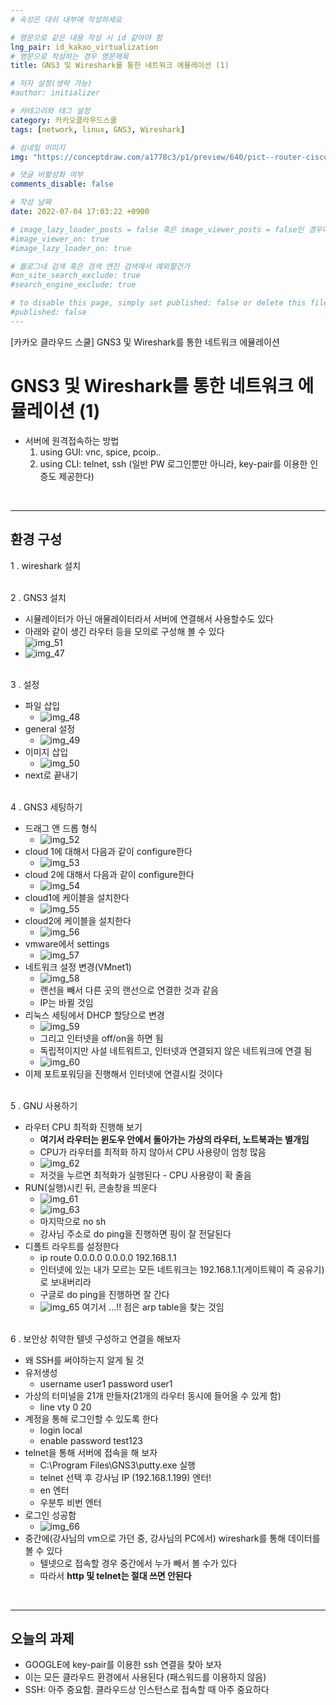 ```yaml
---
# 속성은 대쉬 내부에 작성하세요

# 영문으로 같은 내용 작성 시 id 같아야 함
lng_pair: id_kakao_virtualization
# 영문으로 작성하는 경우 영문제목
title: GNS3 및 Wireshark를 통한 네트워크 에뮬레이션 (1)

# 저자 설정(생략 가능)
#author: initializer

# 카테고리와 태그 설정
category: 카카오클라우드스쿨
tags: [network, linux, GNS3, Wireshark]

# 섬네일 이미지
img: "https://conceptdraw.com/a1778c3/p1/preview/640/pict--router-cisco-routers---vector-stencils-library.png--diagram-flowchart-example.png"

# 댓글 비활성화 여부
comments_disable: false

# 작성 날짜
date: 2022-07-04 17:03:22 +0900

# image_lazy_loader_posts = false 혹은 image_viewer_posts = false인 경우에만 사용하세요
#image_viewer_on: true
#image_lazy_loader_on: true

# 블로그내 검색 혹은 검색 엔진 검색에서 예외할건가
#on_site_search_exclude: true
#search_engine_exclude: true

# to disable this page, simply set published: false or delete this file
#published: false
---
```


<!-- outline-start -->

[카카오 클라우드 스쿨] GNS3 및 Wireshark를 통한 네트워크 에뮬레이션

<!-- outline-end -->


# GNS3 및 Wireshark를 통한 네트워크 에뮬레이션 (1)

* 서버에 원격접속하는 방법
   1. using GUI: vnc, spice, pcoip..
   2. using CLI: telnet, ssh (일반 PW 로그인뿐만 아니라, key-pair를 이용한 인증도 제공한다)

<br>
<hr>

## 환경 구성

1 . wireshark 설치 <br><br>

2 . GNS3 설치 <br>
  * 시뮬레이터가 아닌 애뮬레이터라서 서버에 연결해서 사용할수도 있다
  * 아래와 같이 생긴 라우터 등을 모의로 구성해 볼 수 있다 <br> ![img_51](https://user-images.githubusercontent.com/104918800/177148542-3981e300-97d4-4a04-87ba-b6fdf0510be9.png)
  * ![img_47](https://user-images.githubusercontent.com/104918800/177148532-18e389ff-0f1d-4f81-9f79-da5269f9ad74.png) <br><br>

3 . 설정 <br>
  * 파일 삽입
     * ![img_48](https://user-images.githubusercontent.com/104918800/177148535-e6444b18-c6e5-45d2-98f1-feac46846c7b.png)
  * general 설정
    * ![img_49](https://user-images.githubusercontent.com/104918800/177148539-7e31d168-b7ff-4b93-a204-66362722d508.png)
  * 이미지 삽입
    * ![img_50](https://user-images.githubusercontent.com/104918800/177148540-2101837a-6792-4b69-9bd8-470b29f8bac4.png)
  * next로 끝내기 <br><br>

4 . GNS3 세팅하기 <br>
   * 드래그 앤 드롭 형식
     * ![img_52](https://user-images.githubusercontent.com/104918800/177148544-e3d00e2b-2e3d-490c-86f0-6085392a15a9.png)
   * cloud 1에 대해서 다음과 같이 configure한다
     * ![img_53](https://user-images.githubusercontent.com/104918800/177148547-9e9eab34-da59-4124-8021-338d5fa82f0f.png)
   * cloud 2에 대해서 다음과 같이 configure한다
     * ![img_54](https://user-images.githubusercontent.com/104918800/177148548-abc896dc-b2d1-433b-8695-b875289756f3.png)
   * cloud1에 케이블을 설치한다
     * ![img_55](https://user-images.githubusercontent.com/104918800/177148551-80ffee65-259f-4e0d-baf5-e8bc381d5b78.png)
   * cloud2에 케이블을 설치한다
     * ![img_56](https://user-images.githubusercontent.com/104918800/177148388-54617570-8ec1-4578-96ec-80164d0f83eb.png)
   * vmware에서 settings
     * ![img_57](https://user-images.githubusercontent.com/104918800/177148394-114df336-11d8-40b5-8d76-e925fff3302a.png)
   * 네트워크 설정 변경(VMnet1)
     * ![img_58](https://user-images.githubusercontent.com/104918800/177148395-1e1f9ee8-c2c0-4b57-aa35-07a6983a8b73.png)
     * 랜선을 빼서 다른 곳의 랜선으로 연결한 것과 같음
     * IP는 바뀔 것임
   * 리눅스 세팅에서 DHCP 할당으로 변경
     * ![img_59](https://user-images.githubusercontent.com/104918800/177148397-07264e76-aaeb-471b-9420-b4516d85b104.png)
     * 그리고 인터넷을 off/on을 하면 됨
     * 독립적이지만 사설 네트워트고, 인터넷과 연결되지 않은 네트워크에 연결 됨
     * ![img_60](https://user-images.githubusercontent.com/104918800/177148401-fcb853fe-f0dc-4e11-8801-1da0fbabb503.png)
   * 이제 포트포워딩을 진행해서 인터넷에 연결시킬 것이다 <br><br>


5 . GNU 사용하기 <br>
   * 라우터 CPU 최적화 진행해 보기
     * **여기서 라우터는 윈도우 안에서 돌아가는 가상의 라우터, 노트북과는 별개임**
     * CPU가 라우터를 최적화 하지 않아서 CPU 사용량이 엄청 많음
     * ![img_62](https://user-images.githubusercontent.com/104918800/177148408-b983c1d6-9ec9-48cd-9d33-a0353f43578f.png)
     * 저것을 누르면 최적화가 실행된다 - CPU 사용량이 확 줄음
   * RUN(실행)시킨 뒤, 콘솔창을 띄운다
     * ![img_61](https://user-images.githubusercontent.com/104918800/177148403-c2640e25-76ed-428b-b964-8565c915275b.png)
     * ![img_63](https://user-images.githubusercontent.com/104918800/177148410-b9ecf130-7f7e-4d2d-b94c-3695c57ae84f.png)
     * 마지막으로 no sh
     * 강사님 주소로 do ping을 진행하면 핑이 잘 전달된다
   * 디폴트 라우트를 설정한다
     * ip route 0.0.0.0 0.0.0.0 192.168.1.1
     * 인터넷에 있는 내가 모르는 모든 네트워크는 192.168.1.1(게이트웨이 즉 공유기)로 보내버리라
     * 구글로 do ping을 진행하면 잘 간다
     * ![img_65](https://user-images.githubusercontent.com/104918800/177148416-f2a56f78-4b97-407b-a60b-b8873f558f11.png) 여기서 ...!! 점은 arp table을 찾는 것임 <br><br>


6 . 보안상 취약한 텔넷 구성하고 연결을 해보자 <br>
   * 왜 SSH를 써야하는지 알게 될 것
   * 유저생성
     * username user1 password user1
   * 가상의 터미널을 21개 만들자(21개의 라우터 동시에 들어올 수 있게 함)
     * line vty 0 20
   * 계정을 통해 로그인할 수 있도록 한다
     * login local
     * enable password test123
   * telnet을 통해 서버에 접속을 해 보자
     * C:\Program Files\GNS3\putty.exe 실행
     * telnet 선택 후 강사님 IP (192.168.1.199) 엔터!
     * en 엔터
     * 우분투 비번 엔터
   * 로그인 성공함
     * ![img_66](https://user-images.githubusercontent.com/104918800/177148420-4863f4cc-d359-4aa8-bcb7-472651ffd660.png)
   * 중간에(강사님의 vm으로 가던 중, 강사님의 PC에서) wireshark를 통해 데이터를 볼 수 있다
     * 텔넷으로 접속할 경우 중간에서 누가 빼서 볼 수가 있다
     * 따라서 **http 및 telnet는 절대 쓰면 안된다** <br>

<br>
<hr>

## 오늘의 과제
* GOOGLE에 key-pair를 이용한 ssh 연결을 찾아 보자
* 이는 모든 클라우드 환경에서 사용된다 (패스워드를 이용하지 않음)
* SSH: 아주 중요함. 클라우드상 인스턴스로 접속할 때 아주 중요하다
